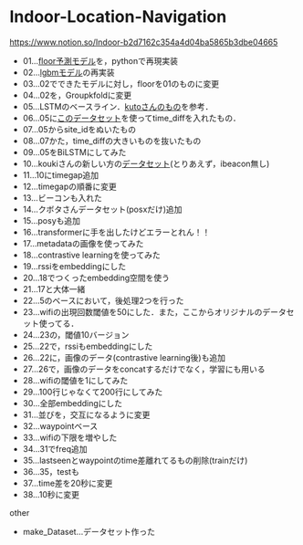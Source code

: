 # Indoor-Location-Navigation

https://www.notion.so/Indoor-b2d7162c354a4d04ba5865b3dbe04665

- 01…[floor予測モデル](https://www.kaggle.com/nigelhenry/simple-99-accurate-floor-model/output)を，pythonで再現実装
- 02…[lgbmモデル](https://www.kaggle.com/hiro5299834/wifi-features-with-lightgbm-kfold)の再実装
- 03…02でできたモデルに対し，floorを01のものに変更
- 04…02を，Groupkfoldに変更
- 05…LSTMのベースライン．[kutoさんのもの](https://github.com/kuto5046/kaggle-indoor/tree/main/exp/exp001)を参考．
- 06…05に[このデータセット](https://www.kaggle.com/dataset/71ef8af781d8e4f976c45c88075da463a6df4116c77f59c1db3c138308793dda)を使ってtime_diffを入れたもの．
- 07…05からsite_idをぬいたもの
- 08…07かた，time_diffの大きいものを抜いたもの
- 09…05をBiLSTMにしてみた
- 10…koukiさんの新しい方の[データセット](https://www.kaggle.com/kokitanisaka/make-dataset-with-wi-fi-and-beacon)(とりあえず，ibeacon無し)
- 11…10にtimegap追加
- 12…timegapの順番に変更
- 13…ビーコンも入れた
- 14…クボタさんデータセット(posxだけ)追加
- 15…posyも追加
- 16…transformerに手を出したけどエラーとれん！！
- 17…metadataの画像を使ってみた
- 18…contrastive learningを使ってみた
- 19…rssiをembeddingにした
- 20…18でつくったembedding空間を使う
- 21…17と大体一緒
- 22…5のベースにおいて，後処理2つを行った
- 23…wifiの出現回数閾値を50にした．また，ここからオリジナルのデータセット使ってる．
- 24…23の，閾値10バージョン
- 25…22で，rssiもembeddingにした
- 26…22に，画像のデータ(contrastive learning後)も追加
- 27…26で，画像のデータをconcatするだけでなく，学習にも用いる
- 28…wifiの閾値を1にしてみた
- 29…100行じゃなくて200行にしてみた
- 30…全部embeddingにした
- 31…並びを，交互になるように変更
- 32…waypointベース
- 33…wifiの下限を増やした
- 34…31でfreq追加
- 35…lastseenとwaypointのtime差離れてるもの削除(trainだけ)
- 36…35，testも
- 37…time差を20秒に変更
- 38…10秒に変更

other

- make_Dataset…データセット作った
